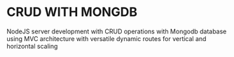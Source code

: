 # CRUD WITH MONGDB
NodeJS server development with CRUD operations with Mongodb database using MVC architecture with versatile dynamic routes for vertical and horizontal scaling

